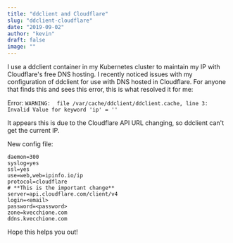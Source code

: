 ```yaml
---
title: "ddclient and Cloudflare"
slug: "ddclient-cloudflare"
date: "2019-09-02"
author: "kevin"
draft: false
image: ""
---
```


I use a ddclient container in my Kubernetes cluster to maintain my IP with Cloudflare's free DNS hosting. I recently noticed issues with my configuration of ddclient for use with DNS hosted in Cloudflare. For anyone that finds this and sees this error, this is what resolved it for me:

Error:
```WARNING:  file /var/cache/ddclient/ddclient.cache, line 3: Invalid Value for keyword 'ip' = ''```

It appears this is due to the Cloudflare API URL changing, so ddclient can't get the current IP.

New config file:
```
daemon=300
syslog=yes
ssl=yes
use=web,web=ipinfo.io/ip
protocol=cloudflare
# **This is the important change**
server=api.cloudflare.com/client/v4
login=<email>
password=<password>
zone=kvecchione.com
ddns.kvecchione.com
```

Hope this helps you out!